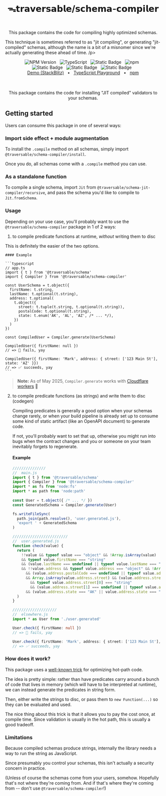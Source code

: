 <br>
<h1 align="center">ᯓ𝘁𝗿𝗮𝘃𝗲𝗿𝘀𝗮𝗯𝗹𝗲/𝘀𝗰𝗵𝗲𝗺𝗮-𝗰𝗼𝗺𝗽𝗶𝗹𝗲𝗿</h1>
<br>

<p align="center">
  This package contains the code for compiling highly optimized schemas. 
  
  This technique is sometimes referred to as "jit compiling", or generating "jit-compiled" schemas, although the name is a bit of a misnomer since
  we're actually generating these ahead of time.
/p>

<div align="center">
  <img alt="NPM Version" src="https://img.shields.io/npm/v/%40traversable%2Fschema-compiler?style=flat-square&logo=npm&label=npm&color=blue">
  &nbsp;
  <img alt="TypeScript" src="https://img.shields.io/badge/TypeScript-5.5%2B-blue?style=flat-square&logo=TypeScript&logoColor=4a9cf6">
  &nbsp;
  <img alt="Static Badge" src="https://img.shields.io/static/v1?label=Hippocratic%20License&message=HL3-FULL&labelColor=5e2751&color=bc8c3d">
  &nbsp;
  <img alt="npm" src="https://img.shields.io/npm/dt/@traversable/schema-compiler?style=flat-square">
  &nbsp;
</div>

<div align="center">
  <!-- <img alt="npm bundle size (scoped)" src="https://img.shields.io/bundlephobia/minzip/%40traversable/schema-compiler?style=flat-square&label=size">
  &nbsp; -->
  <img alt="Static Badge" src="https://img.shields.io/badge/%F0%9F%8C%B2-tree--shakeable-brightgreen?labelColor=white">
  &nbsp;
  <img alt="Static Badge" src="https://img.shields.io/badge/ESM-supported-2d9574?style=flat-square&logo=JavaScript">
  &nbsp;
  <img alt="Static Badge" src="https://img.shields.io/badge/CJS-supported-2d9574?style=flat-square&logo=Node.JS">
  &nbsp;
</div>

<div align="center">
  <a href="https://stackblitz.com/edit/traversable?file=src%2Fsandbox.tsx" target="_blank">Demo (StackBlitz)</a>
  <span>&nbsp;&nbsp;•&nbsp;&nbsp;</span>
  <a href="https://tsplay.dev/w2y29W" target="_blank">TypeScript Playground</a>
  <span>&nbsp;&nbsp;•&nbsp;&nbsp;</span>
  <a href="https://www.npmjs.com/package/@traversable/schema-compiler" target="_blank">npm</a>
  <br>
</div>
<br>
<br>

<p align="center">
  This package contains the code for installing "JIT compiled" validators to your schemas.
</p>


## Getting started

Users can consume this package in one of several ways:

### Import side effect + module augmentation

To install the `.compile` method on all schemas, simply import `@traversable/schema-compiler/install`.

Once you do, all schemas come with a `.compile` method you can use.

### As a standalone function

To compile a single schema, import `Jit` from `@traversable/schema-jit-compiler/recursive`, and pass the
schema you'd like to compile to `Jit.fromSchema`.

### Usage

Depending on your use case, you'll probably want to use the `@traversable/schema-compiler` package in 1 of 2 ways:

1. to compile predicate functions at runtime, _without_ writing them to disc

  This is definitely the easier of the two options.

    #### Example
  
    ```typescript
    // app.ts
    import { t } from '@traversable/schema'
    import { Compiler } from '@traversable/schema-compiler'
  
    const UserSchema = t.object({
      firstName: t.string,
      lastName: t.optional(t.string),
      address: t.optional(
        t.object({
          street: t.tuple(t.string, t.optional(t.string)),
          postalCode: t.optional(t.string),
          state: t.enum('AK', 'AL', 'AZ', /* ... */),
        })
      )
    })

    const CompiledUser = Compiler.generate(UserSchema)

    CompiledUser({ firstName: null }) 
    // => 🚫 fails, yay

    CompiledUser({ firstName: 'Mark', address: { street: ['123 Main St'], state: 'AZ' }}) 
    // => ✅ succeeds, yay
    ```

  > **Note:** As of May 2025, `Compiler.generate` works with [Cloudflare workers](https://github.com/cloudflare/workerd/pull/4142) 🎉

2. to compile predicate functions (as strings) and write them to disc (codegen)

    Compiling predicates is generally a good option when your schemas change rarely, or when your build pipeline is already
    set up to consume some kind of static artifact (like an OpenAPI document) to generate code.
  
    If not, you'll probably want to set that up, otherwise you might run into bugs when the contract changes and you or
    someone on your team inevitably forgets to regenerate.
  
    #### Example
  
    ```typescript
    ///////////////
    //  main.js
    import { t } from '@traversable/schema'
    import { Compiler } from '@traversable/schema-compiler'
    import * as fs from 'node:fs'
    import * as path from 'node:path'
  
    const User = t.object({ /* ... */ })
    const GeneratedSchema = Compiler.generate(User)

    fs.writeFileSync(
      path.join(path.resolve(), 'user.generated.js'),
      'export ' + GeneratedSchema
    )
    
    /////////////////////////
    //  user.generated.js
    function check(value) {
      return (
        !!value && typeof value === "object" && !Array.isArray(value)
        && typeof value.firstName === "string"
        && (value.lastName === undefined || typeof value.lastName === "string")
        && !!value.address && typeof value.address === "object" && !Array.isArray(value.address)
          && (value.address.postalCode === undefined || typeof value.address.postalCode === "string")
          && Array.isArray(value.address.street) && (value.address.street.length === 1 || value.address.street.length === 2)
            && typeof value.address.street[0] === "string"
            && (value.address.street[1] === undefined || typeof value.address.street[1] === "string")
          && (value.address.state === "AK" || value.address.state === "AL" || value.address.state === "AZ")
      )
    }

    ////////////////////
    //  elsewhere.js
    import * as User from './user.generated'

    User.check({ firstName: null }) 
    // => 🚫 fails, yay

    User.check({ firstName: 'Mark', address: { street: ['123 Main St'], state: 'AZ' }}) 
    // => ✅ succeeds, yay
    ```

### How does it work?

This package uses a [well-known trick](https://romgrk.com/posts/optimizing-javascript#7-use-eval)
for optimizing hot-path code.

The idea is pretty simple: rather than have predicates carry around a bunch of code that lives in
memory (which will have to be interpreted at runtime), we can instead generate the predicates in
string form.

Then, either write the strings to disc, or pass them to `new Function(...)` so they can be evaluated
and used.

The nice thing about this trick is that it allows you to pay the cost once, at compile time. Since
validation is usually in the hot path, this is usually a good tradeoff.


### Limitations

Because compiled schemas produce strings, internally the library needs a way to run the string as JavaScript.

Since presumably you control your schemas, this isn't actually a security concern in practice.

(Unless of course the schemas come from your users, somehow. Hopefully that's not where they're coming from.
And if that's where they're coming from -- don't use `@traversable/schema-compiler`!)
